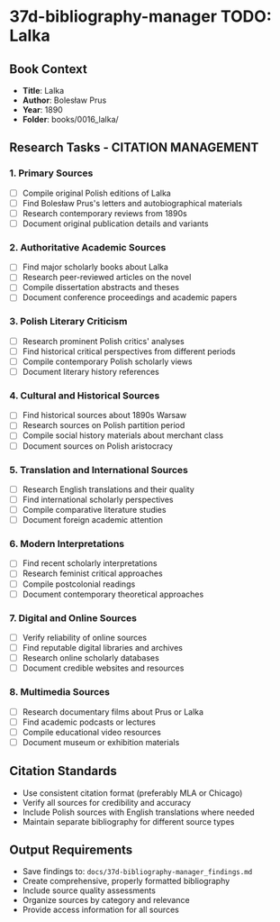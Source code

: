 # 37d-bibliography-manager TODO: Lalka

## Book Context
- **Title**: Lalka
- **Author**: Bolesław Prus
- **Year**: 1890
- **Folder**: books/0016_lalka/

## Research Tasks - CITATION MANAGEMENT

### 1. Primary Sources
- [ ] Compile original Polish editions of Lalka
- [ ] Find Bolesław Prus's letters and autobiographical materials
- [ ] Research contemporary reviews from 1890s
- [ ] Document original publication details and variants

### 2. Authoritative Academic Sources
- [ ] Find major scholarly books about Lalka
- [ ] Research peer-reviewed articles on the novel
- [ ] Compile dissertation abstracts and theses
- [ ] Document conference proceedings and academic papers

### 3. Polish Literary Criticism
- [ ] Research prominent Polish critics' analyses
- [ ] Find historical critical perspectives from different periods
- [ ] Compile contemporary Polish scholarly views
- [ ] Document literary history references

### 4. Cultural and Historical Sources
- [ ] Find historical sources about 1890s Warsaw
- [ ] Research sources on Polish partition period
- [ ] Compile social history materials about merchant class
- [ ] Document sources on Polish aristocracy

### 5. Translation and International Sources
- [ ] Research English translations and their quality
- [ ] Find international scholarly perspectives
- [ ] Compile comparative literature studies
- [ ] Document foreign academic attention

### 6. Modern Interpretations
- [ ] Find recent scholarly interpretations
- [ ] Research feminist critical approaches
- [ ] Compile postcolonial readings
- [ ] Document contemporary theoretical approaches

### 7. Digital and Online Sources
- [ ] Verify reliability of online sources
- [ ] Find reputable digital libraries and archives
- [ ] Research online scholarly databases
- [ ] Document credible websites and resources

### 8. Multimedia Sources
- [ ] Research documentary films about Prus or Lalka
- [ ] Find academic podcasts or lectures
- [ ] Compile educational video resources
- [ ] Document museum or exhibition materials

## Citation Standards
- Use consistent citation format (preferably MLA or Chicago)
- Verify all sources for credibility and accuracy
- Include Polish sources with English translations where needed
- Maintain separate bibliography for different source types

## Output Requirements
- Save findings to: `docs/37d-bibliography-manager_findings.md`
- Create comprehensive, properly formatted bibliography
- Include source quality assessments
- Organize sources by category and relevance
- Provide access information for all sources